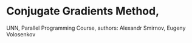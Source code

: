 # Conjugate Gradients Method, 
UNN, Parallel Programming Course, authors: Alexandr Smirnov, Eugeny Volosenkov
